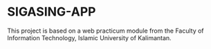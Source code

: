 # SIGASING-APP

This project is based on a web practicum module from the Faculty of Information Technology, Islamic University of Kalimantan.